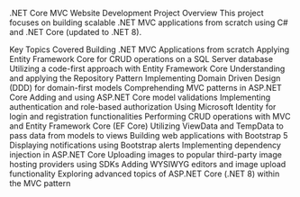 .NET Core MVC Website Development
Project Overview
This project focuses on building scalable .NET MVC applications from scratch using C# and .NET Core (updated to .NET 8).

Key Topics Covered
Building .NET MVC Applications from scratch
Applying Entity Framework Core for CRUD operations on a SQL Server database
Utilizing a code-first approach with Entity Framework Core
Understanding and applying the Repository Pattern
Implementing Domain Driven Design (DDD) for domain-first models
Comprehending MVC patterns in ASP.NET Core
Adding and using ASP.NET Core model validations
Implementing authentication and role-based authorization
Using Microsoft Identity for login and registration functionalities
Performing CRUD operations with MVC and Entity Framework Core (EF Core)
Utilizing ViewData and TempData to pass data from models to views
Building web applications with Bootstrap 5
Displaying notifications using Bootstrap alerts
Implementing dependency injection in ASP.NET Core
Uploading images to popular third-party image hosting providers using SDKs
Adding WYSIWYG editors and image upload functionality
Exploring advanced topics of ASP.NET Core (.NET 8) within the MVC pattern
